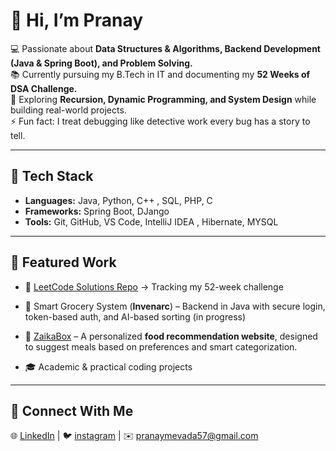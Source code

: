 # 👋 Hi, I’m Pranay

💻 Passionate about **Data Structures & Algorithms, Backend Development (Java & Spring Boot), and Problem Solving.**  
📚 Currently pursuing my B.Tech in IT and documenting my **52 Weeks of DSA Challenge.**  
🌱 Exploring **Recursion, Dynamic Programming, and System Design** while building real-world projects.  
⚡ Fun fact: I treat debugging like detective work every bug has a story to tell.  

---

## 🔧 Tech Stack
- **Languages:** Java, Python, C++ , SQL, PHP, C
- **Frameworks:** Spring Boot, DJango
- **Tools:** Git, GitHub, VS Code, IntelliJ IDEA , Hibernate, MYSQL

---

## 📂 Featured Work

- 📘 [LeetCode Solutions Repo](https://github.com/Pranaysutharnew/DSA-codes/) → Tracking my 52-week challenge  

- 🛒 Smart Grocery System (**Invenarc**) – Backend in Java with secure login, token-based auth, and AI-based sorting (in progress)  

- 🍴 [ZaikaBox](https://github.com/Pranay-Suthar/ZAIKABOX) – A personalized **food recommendation website**, designed to suggest meals based on preferences and smart categorization.  

- 🎓 Academic & practical coding projects

---

## 📢 Connect With Me
🌐 [LinkedIn](https://www.linkedin.com/in/pranay-suthar/) | 🐦 [instagram](https://www.instagram.com/pranaysuthar_?igsh=MTVkcWlubmJqYjk0Mw==) | ✉️ pranaymevada57@gmail.com
